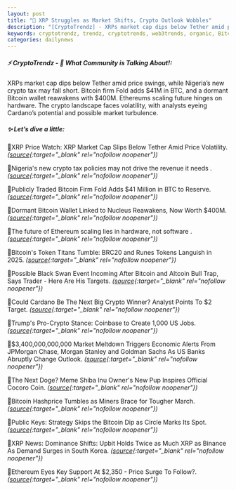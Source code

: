 ```yaml
---
layout: post
title: "🌇 XRP Struggles as Market Shifts, Crypto Outlook Wobbles"
description: "[CryptoTrendz] - XRPs market cap dips below Tether amid price swings, while Nigeria’s new crypto tax may fall short. Bitcoin firm Fold adds $41M in BTC, and a dormant Bitcoin wallet reawakens with $400M. Ethereums scaling future hinges on hardware. The crypto landscape faces volatility, with analysts eyeing Cardano’s potential and possible market turbulence."
keywords: cryptotrendz, trendz, cryptotrends, web3trends, organic, Bitcoin, Analyst, BTC, Market, JPMorgan, Token, Ethereum, Cardano, Altcoin, XRP, revenue, Binance, crypto
categories: dailynews
---
```


##### ⚡ CryptoTrendz - 📌 *What Community is Talking About!:*

XRPs market cap dips below Tether amid price swings, while Nigeria’s new crypto tax may fall short. Bitcoin firm Fold adds $41M in BTC, and a dormant Bitcoin wallet reawakens with $400M. Ethereums scaling future hinges on hardware. The crypto landscape faces volatility, with analysts eyeing Cardano’s potential and possible market turbulence.

##### ✨ *Let’s dive a little:*


🔹XRP Price Watch: XRP Market Cap Slips Below Tether Amid Price Volatility. *([source](https://s.avyag.com/cwoo){:target="_blank" rel="nofollow noopener"})*

🔹Nigeria's new crypto tax policies may not drive the revenue it needs . *([source](https://s.avyag.com/yh1s){:target="_blank" rel="nofollow noopener"})*

🔹Publicly Traded Bitcoin Firm Fold Adds $41 Million in BTC to Reserve. *([source](https://s.avyag.com/qbxv){:target="_blank" rel="nofollow noopener"})*

🔹Dormant Bitcoin Wallet Linked to Nucleus Reawakens, Now Worth $400M. *([source](https://s.avyag.com/7v44){:target="_blank" rel="nofollow noopener"})*

🔹The future of Ethereum scaling lies in hardware, not software . *([source](https://s.avyag.com/j155){:target="_blank" rel="nofollow noopener"})*

🔹Bitcoin's Token Titans Tumble: BRC20 and Runes Tokens Languish in 2025. *([source](https://s.avyag.com/ly5b){:target="_blank" rel="nofollow noopener"})*

🔹Possible Black Swan Event Incoming After Bitcoin and Altcoin Bull Trap, Says Trader - Here Are His Targets. *([source](https://s.avyag.com/d42e){:target="_blank" rel="nofollow noopener"})*

🔹Could Cardano Be The Next Big Crypto Winner? Analyst Points To $2 Target. *([source](https://s.avyag.com/2flm){:target="_blank" rel="nofollow noopener"})*

🔹Trump's Pro-Crypto Stance: Coinbase to Create 1,000 US Jobs. *([source](https://s.avyag.com/kl3h){:target="_blank" rel="nofollow noopener"})*

🔹$3,400,000,000,000 Market Meltdown Triggers Economic Alerts From JPMorgan Chase, Morgan Stanley and Goldman Sachs As US Banks Abruptly Change Outlook. *([source](https://s.avyag.com/8paq){:target="_blank" rel="nofollow noopener"})*

🔹The Next Doge? Meme Shiba Inu Owner's New Pup Inspires Official Cocoro Coin. *([source](https://s.avyag.com/gged){:target="_blank" rel="nofollow noopener"})*

🔹Bitcoin Hashprice Tumbles as Miners Brace for Tougher March. *([source](https://s.avyag.com/zxys){:target="_blank" rel="nofollow noopener"})*

🔹Public Keys: Strategy Skips the Bitcoin Dip as Circle Marks Its Spot. *([source](https://s.avyag.com/7lp7){:target="_blank" rel="nofollow noopener"})*

🔹XRP News: Dominance Shifts: Upbit Holds Twice as Much XRP as Binance As Demand Surges in South Korea. *([source](https://s.avyag.com/4q4h){:target="_blank" rel="nofollow noopener"})*

🔹Ethereum Eyes Key Support At $2,350 - Price Surge To Follow?. *([source](https://s.avyag.com/uf7u){:target="_blank" rel="nofollow noopener"})*
